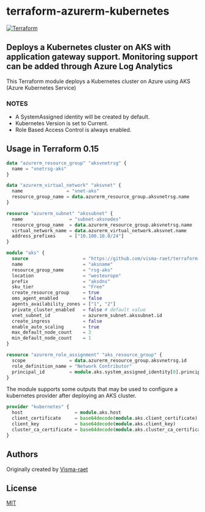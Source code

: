 # terraform-azurerm-kubernetes

[![Terraform](https://github.com/visma-raet/terraform-azurerm-kubernetes/actions/workflows/terraform.yml/badge.svg)](https://github.com/visma-raet/terraform-azurerm-kubernetes/actions/workflows/terraform.yml)

## Deploys a Kubernetes cluster on AKS with application gateway support. Monitoring support can be added through Azure Log Analytics

This Terraform module deploys a Kubernetes cluster on Azure using AKS (Azure Kubernetes Service)

### NOTES

* A SystemAssigned identity will be created by default.
* Kubernetes Version is set to Current.
* Role Based Access Control is always enabled.

## Usage in Terraform 0.15

```terraform
data "azurerm_resource_group" "aksvnetrsg" {
  name = "vnetrsg-aks"
}

data "azurerm_virtual_network" "aksvnet" {
  name                = "vnet-aks"
  resource_group_name = data.azurerm_resource_group.aksvnetrsg.name
}

resource "azurerm_subnet" "akssubnet" {
  name                 = "subnet-aksnodes"
  resource_group_name  = data.azurerm_resource_group.aksvnetrsg.name
  virtual_network_name = data.azurerm_virtual_network.aksvnet.name
  address_prefixes     = ["10.100.10.0/24"]
}

module "aks" {
  source                    = "https://github.com/visma-raet/terraform-azurerm-kubernetes.git"
  name                      = "aksname"
  resource_group_name       = "rsg-aks"
  location                  = "westeurope"
  prefix                    = "aksdns"
  sku_tier                  = "Free"
  create_resource_group     = true
  oms_agent_enabled         = false
  agents_availability_zones = ["1", "2"]
  private_cluster_enabled   = false # default value
  vnet_subnet_id            = azurerm_subnet.akssubnet.id
  create_ingress            = false
  enable_auto_scaling       = true
  max_default_node_count    = 3
  min_default_node_count    = 1
}

resource "azurerm_role_assignment" "aks_resource_group" {
  scope                = data.azurerm_resource_group.aksvnetrsg.id
  role_definition_name = "Network Contributor"
  principal_id         = module.aks.system_assigned_identity[0].principal_id
}
```

The module supports some outputs that may be used to configure a kubernetes
provider after deploying an AKS cluster.

```terraform
provider "kubernetes" {
  host                   = module.aks.host
  client_certificate     = base64decode(module.aks.client_certificate)
  client_key             = base64decode(module.aks.client_key)
  cluster_ca_certificate = base64decode(module.aks.cluster_ca_certificate)
}
```

## Authors

Originally created by [Visma-raet](http://github.com/visma-raet)

## License

[MIT](LICENSE)

